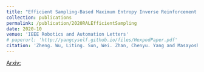 ```yaml
---
title: "Efficient Sampling-Based Maximum Entropy Inverse Reinforcement Learning With Application to Autonomous Driving"
collection: publications
permalink: /publication/2020RALEfficientSampling
date: 2020-10
venue: 'IEEE Robotics and Automation Letters'
# paperurl: 'http://yangcyself.github.io/files/HexpodPaper.pdf'
citation: 'Zheng. Wu, Liting. Sun, Wei. Zhan, Chenyu. Yang and Masayoshi Tomizuka, "Efficient Sampling-Based Maximum Entropy Inverse Reinforcement Learning With Application to Autonomous Driving," in IEEE Robotics and Automation Letters, vol. 5, no. 4, pp. 5355-5362, Oct. 2020, doi: 10.1109/LRA.2020.3005126.'
---
```


[Arxiv:](https://arxiv.org/abs/2006.13704)
